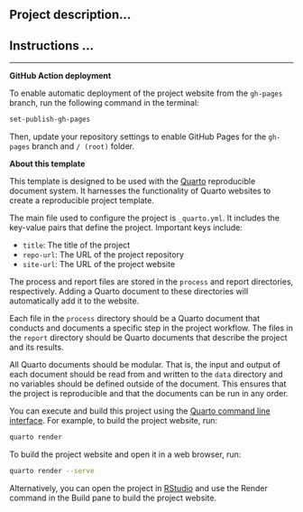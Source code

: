 ## Project description...


## Instructions ...


---------

**GitHub Action deployment**

To enable automatic deployment of the project website from the `gh-pages` branch, run the following command in the terminal:

```bash
set-publish-gh-pages
```

Then, update your repository settings to enable GitHub Pages for the `gh-pages` branch and `/ (root)` folder.

**About this template**

This template is designed to be used with the [Quarto](https://quarto.org) reproducible document system. It harnesses the functionality of Quarto websites to create a reproducible project template.

The main file used to configure the project is `_quarto.yml`. It includes the key-value pairs that define the project. Important keys include:

- `title`: The title of the project
- `repo-url`: The URL of the project repository
- `site-url`: The URL of the project website

The process and report files are stored in the `process` and report directories, respectively. Adding a Quarto document to these directories will automatically add it to the website.

Each file in the `process` directory should be a Quarto document that conducts and documents a specific step in the project workflow. The files in the `report` directory should be Quarto documents that describe the project and its results.

All Quarto documents should be modular. That is, the input and output of each document should be read from and written to the `data` directory and no variables should be defined outside of the document. This ensures that the project is reproducible and that the documents can be run in any order.

You can execute and build this project using the [Quarto command line interface](https://quarto.org/docs/cmd.html). For example, to build the project website, run:

```bash
quarto render
```

To build the project website and open it in a web browser, run:

```bash
quarto render --serve
```

Alternatively, you can open the project in [RStudio](https://rstudio.com) and use the Render command in the Build pane to build the project website.
